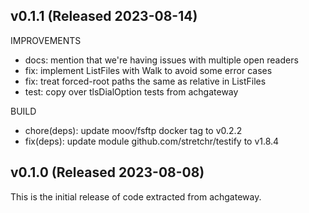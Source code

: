 ## v0.1.1 (Released 2023-08-14)

IMPROVEMENTS

- docs: mention that we're having issues with multiple open readers
- fix: implement ListFiles with Walk to avoid some error cases
- fix: treat forced-root paths the same as relative in ListFiles
- test: copy over tlsDialOption tests from achgateway

BUILD

- chore(deps): update moov/fsftp docker tag to v0.2.2
- fix(deps): update module github.com/stretchr/testify to v1.8.4

## v0.1.0 (Released 2023-08-08)

This is the initial release of code extracted from achgateway.
